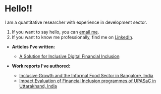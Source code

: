 # Hello!!
I am a quantitative researcher with experience in development sector.
1. If you want to say hello, you can [email me](mailto:veneetj@gmail.com).
2. If you want to know me professionally, find me on [LinkedIn](https://www.linkedin.com/in/veneetjkalloor/).

- **Articles I've written:**
    - [A Solution for Inclusive Digital Financial Inclusion](https://medium.com/@veneetj/a-solution-for-inclusive-digital-financial-inclusion-fdbfb403d6d4)

- **Work reports I've authored:**
    - [Inclusive Growth and the Informal Food Sector in Bangalore, India](https://hungrycities.net/wp-content/uploads/2020/04/HCP20.pdf)
    - [Impact Evaluation of Financial Inclusion programmes of UPASaC in Uttarakhand, India](http://nirdpr.org.in/nird_docs/rss/rs010720.pdf)
